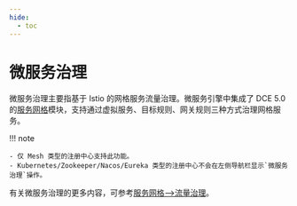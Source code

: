 ```yaml
---
hide:
  - toc
---
```


# 微服务治理

微服务治理主要指基于 Istio 的网格服务流量治理。微服务引擎中集成了 DCE 5.0 的[服务网格](../../../mspider/intro/what.md)模块，支持通过虚拟服务、目标规则、网关规则三种方式治理网格服务。

!!! note

    - 仅 Mesh 类型的注册中心支持此功能。
    - Kubernetes/Zookeeper/Nacos/Eureka 类型的注册中心不会在左侧导航栏显示`微服务治理`操作。

有关微服务治理的更多内容，可参考[服务网格-->流量治理](../../../mspider/user-guide/traffic-governance/README.md)。
